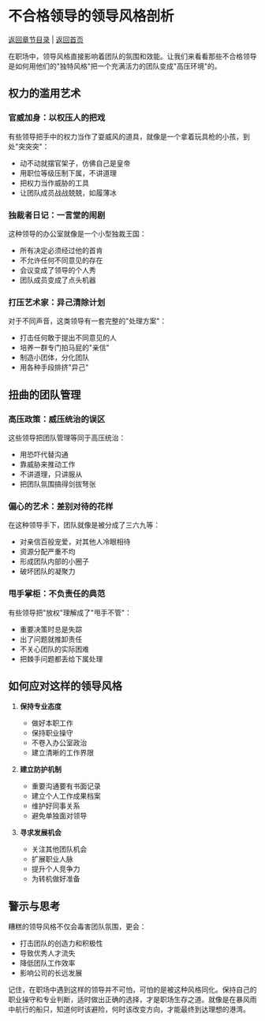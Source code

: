 # 不合格领导的领导风格剖析

[返回章节目录](./index.md) | [返回首页](../README.md)

在职场中，领导风格直接影响着团队的氛围和效能。让我们来看看那些不合格领导是如何用他们的"独特风格"把一个充满活力的团队变成"高压环境"的。

## 权力的滥用艺术

### 官威加身：以权压人的把戏

有些领导把手中的权力当作了耍威风的道具，就像是一个拿着玩具枪的小孩，到处"突突突"：

- 动不动就摆官架子，仿佛自己是皇帝
- 用职位等级压制下属，不讲道理
- 把权力当作威胁的工具
- 让团队成员战战兢兢，如履薄冰

### 独裁者日记：一言堂的闹剧

这种领导的办公室就像是一个小型独裁王国：

- 所有决定必须经过他的首肯
- 不允许任何不同意见的存在
- 会议变成了领导的个人秀
- 团队成员变成了点头机器

### 打压艺术家：异己清除计划

对于不同声音，这类领导有一套完整的"处理方案"：

- 打击任何敢于提出不同意见的人
- 培养一群专门拍马屁的"亲信"
- 制造小团体，分化团队
- 用各种手段排挤"异己"

## 扭曲的团队管理

### 高压政策：威压统治的误区

这些领导把团队管理等同于高压统治：

- 用恐吓代替沟通
- 靠威胁来推动工作
- 不讲道理，只讲服从
- 把团队氛围搞得剑拔弩张

### 偏心的艺术：差别对待的花样

在这种领导手下，团队就像是被分成了三六九等：

- 对亲信百般宠爱，对其他人冷眼相待
- 资源分配严重不均
- 形成团队内部的小圈子
- 破坏团队的凝聚力

### 甩手掌柜：不负责任的典范

有些领导把"放权"理解成了"甩手不管"：

- 重要决策时总是失踪
- 出了问题就推卸责任
- 不关心团队的实际困难
- 把棘手问题都丢给下属处理

## 如何应对这样的领导风格

1. **保持专业态度**
   - 做好本职工作
   - 保持职业操守
   - 不卷入办公室政治
   - 建立清晰的工作界限

2. **建立防护机制**
   - 重要沟通要有书面记录
   - 建立个人工作成果档案
   - 维护好同事关系
   - 避免单独面对领导

3. **寻求发展机会**
   - 关注其他团队机会
   - 扩展职业人脉
   - 提升个人竞争力
   - 为转机做好准备

## 警示与思考

糟糕的领导风格不仅会毒害团队氛围，更会：

- 打击团队的创造力和积极性
- 导致优秀人才流失
- 降低团队工作效率
- 影响公司的长远发展

记住，在职场中遇到这样的领导并不可怕，可怕的是被这种风格同化。保持自己的职业操守和专业判断，适时做出正确的选择，才是职场生存之道。就像是在暴风雨中航行的船只，知道何时该避险，何时该改变方向，才能最终到达理想的港湾。
